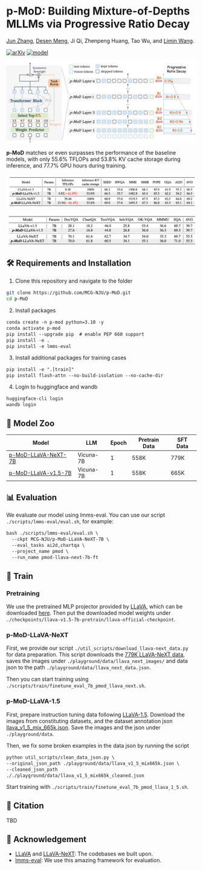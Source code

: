 # p-MoD: Building Mixture-of-Depths MLLMs via Progressive Ratio Decay

[Jun Zhang](https://home.j-zh.top/), [Desen Meng](https://github.com/Kerin637), Ji Qi, Zhenpeng Huang, Tao Wu, and [Limin Wang](https://scholar.google.com/citations?user=HEuN8PcAAAAJ).

[![arXiv](https://img.shields.io/badge/arXiv-2412.04449-b31b1b.svg)](https://arxiv.org/abs/2412.04449)
[![model](https://img.shields.io/badge/huggingface-model-blue.svg?logo=huggingface)](https://huggingface.co/collections/JungleGym/p-mod-67506ac52553d194c55782df)

![teaser](img/p-mod.png)

**p-MoD** matches or even surpasses the performance of the baseline models, with only 55.6% TFLOPs and 53.8% KV cache storage during inference, and 77.7% GPU hours during training.

![teaser](img/table1.png)

![teaser](img/table2.png)

## :hammer_and_wrench: Requirements and Installation

1. Clone this repository and navigate to the folder
```bash
git clone https://github.com/MCG-NJU/p-MoD.git
cd p-MoD
```

2. Install packages
```Shell
conda create -n p-mod python=3.10 -y
conda activate p-mod
pip install --upgrade pip  # enable PEP 660 support
pip install -e .
pip install -e lmms-eval
```

3. Install additional packages for training cases
```Shell
pip install -e ".[train]"
pip install flash-attn --no-build-isolation --no-cache-dir
```

4. Login to huggingface and wandb
```Shell
huggingface-cli login
wandb login
```

## :tiger: Model Zoo
| Model                                                                       | LLM       | Epoch | Pretrain Data | SFT Data |
| --------------------------------------------------------------------------- | --------- | ----- | ------------- | -------- |
| [p-MoD-LLaVA-NeXT-7B](https://huggingface.co/MCG-NJU/p-MoD-LLaVA-NeXT-7B) | Vicuna-7B | 1     | 558K          | 779K     |
| [p-MoD-LLaVA-v1.5-7B](https://huggingface.co/MCG-NJU/p-MoD-LLaVA-v1.5-7B) | Vicuna-7B | 1     | 558K          | 665K     |


## :bar_chart: Evaluation
We evaluate our model using lmms-eval. You can use our script `./scripts/lmms-eval/eval.sh`, for example:
```Shell
bash ./scripts/lmms-eval/eval.sh \
  --ckpt MCG-NJU/p-MoD-LLaVA-NeXT-7B \
  --eval_tasks ai2d,chartqa \
  --project_name pmod \
  --run_name pmod-llava-next-7b-ft
```

## :rocket: Train
### Pretraining
We use the pretrained MLP projector provided by [LLaVA](https://github.com/haotian-liu/LLaVA/blob/main/docs/MODEL_ZOO.md), which can be downloaded [here](https://huggingface.co/liuhaotian/llava-v1.5-mlp2x-336px-pretrain-vicuna-7b-v1.5). Then put the downloaded model weights under `./checkpoints/llava-v1.5-7b-pretrain/llava-official-checkpoint`.

### p-MoD-LLaVA-NeXT
First, we provide our script `./util_scripts/download_llava-next_data.py` for data preparation. This script downloads the [779K LLaVA-NeXT data](https://huggingface.co/datasets/lmms-lab/LLaVA-NeXT-Data), saves the images under `./playground/data/llava_next_images/` and data json to the path `./playground/data/llava_next_data.json`.

Then you can start training using `./scripts/train/finetune_eval_7b_pmod_llava_next.sh`.

### p-MoD-LLaVA-1.5
First, prepare instruction tuning data following [LLaVA-1.5](https://github.com/haotian-liu/LLaVA#visual-instruction-tuning). Download the images from constituting datasets, and the dataset annotation json [llava_v1_5_mix_665k.json](https://huggingface.co/datasets/liuhaotian/LLaVA-Instruct-150K/blob/main/llava_v1_5_mix665k.json). Save the images and the json under `./playground/data`.

Then, we fix some broken examples in the data json by running the script
```Shell
python util_scripts/clean_data_json.py \
--original_json_path ./playground/data/llava_v1_5_mix665k.json \
--cleaned_json_path ././playground/data/llava_v1_5_mix665k_cleaned.json
```

Start training with `./scripts/train/finetune_eval_7b_pmod_llava_1_5.sh`.

## :page_facing_up: Citation
TBD

## :dizzy: Acknowledgement
- [LLaVA](https://github.com/haotian-liu/LLaVA) and [LLaVA-NeXT](https://github.com/LLaVA-VL/LLaVA-NeXT): The codebases we built upon.
- [lmms-eval](https://github.com/EvolvingLMMs-Lab/lmms-eval): We use this amazing framework for evaluation.
